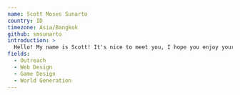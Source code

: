 ```yaml
---
name: Scott Moses Sunarto
country: ID
timezone: Asia/Bangkok
github: smsunarto
introduction: >
  Hello! My name is Scott! It's nice to meet you, I hope you enjoy your stay in MovingBlocks :D
fields:
  - Outreach
  - Web Design
  - Game Design
  - World Generation
---
```

